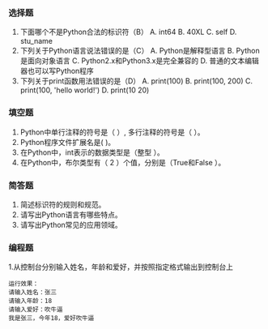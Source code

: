 ### 选择题

1. 下⾯哪个不是Python合法的标识符（B）
   A. int64
   B. 40XL
   C. self
   D. stu_name
2. 下列关于Python语⾔说法错误的是（C）
   A. Python是解释型语言
   B. Python是⾯向对象语⾔
   C. Python2.x和Python3.x是完全兼容的
   D. 普通的⽂本编辑器也可以写Python程序
3. 下列关于print函数用法错误的是（D）
   A. print(100)
   B. print(100, 200)
   C. print(100, 'hello world!')
   D. print(10 20)

### 填空题

1. Python中单行注释的符号是（   ）, 多⾏注释的符号是（    ）。
2. Python程序文件扩展名是(   )。
3. 在Python中，int表示的数据类型是（整型  ）。
4. 在Python中，布尔类型有（ 2  ）个值，分别是（True和False   ）。

### 简答题

1. 简述标识符的规则和规范。
2. 请写出Python语言有哪些特点。
3. 请写出Python常⻅的应用领域。

### 编程题

1.从控制台分别输入姓名，年龄和爱好，并按照指定格式输出到控制台上

```
运行效果：
请输入姓名：张三
请输入年龄：18
请输入爱好：吹牛逼
我是张三，今年18，爱好吹牛逼
```
